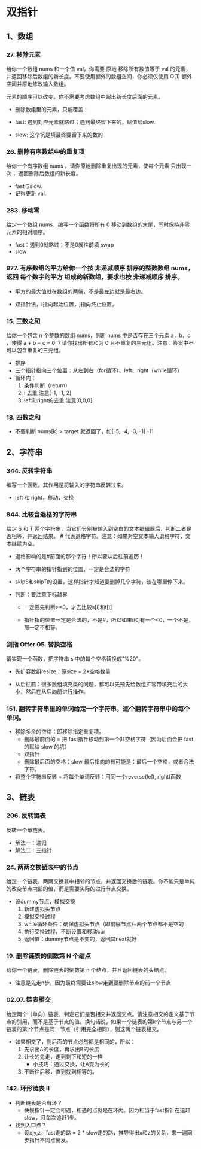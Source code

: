 # 双指针
## 1、数组
### 27. 移除元素
给你一个数组 nums 和一个值 val，你需要 原地 移除所有数值等于 val 的元素，并返回移除后数组的新长度。不要使用额外的数组空间，你必须仅使用 O(1) 额外空间并原地修改输入数组。

元素的顺序可以改变。你不需要考虑数组中超出新长度后面的元素。

* 删除数组里的元素，只能覆盖！

* fast: 遇到对应元素就略过；遇到最终留下来的，赋值给slow.

* slow: 这个坑是填最终要留下来的数的

### 26. 删除有序数组中的重复项

给你一个有序数组 nums ，请你原地删除重复出现的元素，使每个元素 只出现一次 ，返回删除后数组的新长度。
* fast与slow.
* 记得更新 val.

### 283. 移动零
给定一个数组 nums，编写一个函数将所有 0 移动到数组的末尾，同时保持非零元素的相对顺序。
* fast：遇到0就略过；不是0就往前填 swap
* slow

### 977. 有序数组的平方给你一个按 非递减顺序 排序的整数数组 nums，返回 每个数字的平方 组成的新数组，要求也按 非递减顺序 排序。

* 平方的最大值就在数组的两端，不是最左边就是最右边。

* 双指针法，i指向起始位置，j指向终止位置。


### 15. 三数之和

给你一个包含 n 个整数的数组 nums，判断 nums 中是否存在三个元素 a，b，c ，使得 a + b + c = 0 ？请你找出所有和为 0 且不重复的三元组。注意：答案中不可以包含重复的三元组。

* 排序
* 三个指针指向三个位置：从左到右（for循环）、left、right（while循环）
* 循环内：
    1. 条件判断（return）
    2. i 去重,注意[-1, -1, 2]
    3. left和right的去重,注意[0,0,0]

### 18. 四数之和
* 不要判断 nums[k] > target 就返回了，如[-5, -4, -3, -1] -11

## 2、字符串
### 344. 反转字符串
编写一个函数，其作用是将输入的字符串反转过来。
* left 和 right，移动，交换

### 844. 比较含退格的字符串
给定 S 和 T 两个字符串，当它们分别被输入到空白的文本编辑器后，判断二者是否相等，并返回结果。 # 代表退格字符。注意：如果对空文本输入退格字符，文本继续为空。
* 退格影响的是#前面的那个字符！所以要从后往前遍历！

* 两个字符串的指针指到的位置，一定是合法的字符

* skipS和skipT的设置，这样指针才知道要删掉几个字符，该在哪里停下来。

* 判断：要注意下标越界

    * 一定要先判断>=0，才去比较s[i]和t[j]

    * 指针指的位置一定是合法的，不是#，所以如果i和j有一个<0，一个不是，那一定不相等。


### 剑指 Offer 05. 替换空格

请实现一个函数，把字符串 s 中的每个空格替换成"%20"。

* 先扩容数组resize：原size + 2*空格数量

* 从后往前：很多数组填充类的问题，都可以先预先给数组扩容带填充后的大小，然后在从后向前进行操作。


### 151. 翻转字符串里的单词给定一个字符串，逐个翻转字符串中的每个单词。

* 移除多余的空格：即移除指定重复项。
    * 删除最前面的 = 把 fast指针移动到第一个非空格字符（因为后面会把 fast 的赋给 slow 的坑）
    * 双指针
    * 删除最后面的空格：slow 最后指向的有可能是：最后一个空格，或者合法字符。
* 将整个字符串反转 + 将每个单词反转：用同一个reverse(left, right)函数

## 3、链表
### 206. 反转链表
反转一个单链表。
* 解法一：递归
* 解法二：三指针

### 24. 两两交换链表中的节点
给定一个链表，两两交换其中相邻的节点，并返回交换后的链表。你不能只是单纯的改变节点内部的值，而是需要实际的进行节点交换。
* 设dummy节点，模拟交换
    1. 新建虚拟头节点
    2. 模拟交换过程
    3. while循环条件：确保虚拟头节点（即前缀节点)+两个节点都不是空的
    4. 执行交换过程，不断设置和移动cur
    5. 返回值：dummy节点是不变的，返回其next就好

### 19. 删除链表的倒数第 N 个结点
给你一个链表，删除链表的倒数第 n 个结点，并且返回链表的头结点。
* 注意是先走n步，因为最终需要让slow走到要删除节点的前一个节点

### 02.07. 链表相交
给定两个（单向）链表，判定它们是否相交并返回交点。请注意相交的定义基于节点的引用，而不是基于节点的值。换句话说，如果一个链表的第k个节点与另一个链表的第j个节点是同一节点（引用完全相同），则这两个链表相交。
* 如果相交了，则后面的节点必然都是相同的，所以：
    1. 先求出A的长度，再求出B的长度
    2. 让长的先走，走到剩下和短的一样
        * 小技巧：通过交换，让A变为长的
    3. 不断往后移，直到找到相等的。

### 142. 环形链表 II
* 判断链表是否有环？
    * 快慢指针一定会相遇，相遇的点就是在环内。因为相当于fast指针在追赶slow，且每次追赶1步。
* 找到入口点？
    * 设x,y,z，fast走的路 = 2 * slow走的路，推导得出x和z的关系，来一遍同步指针不同点出发。